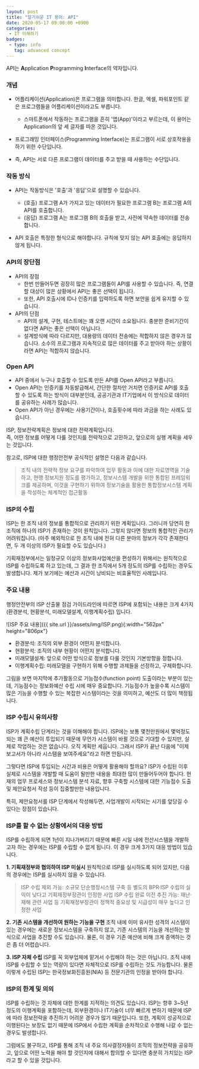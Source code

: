 ```yaml
---
layout: post
title: "알기쉬운 IT 용어: API"
date: 2020-05-17 09:00:00 +0900
categories: 
 - IT 이해하기
badges:
 - type: info
   tag: advanced concept
---
```


API는 **A**pplication **P**rogramming **I**nterface의 약자입니다.

<!--more-->

### **개념**
- 어플리케이션(Application)은 프로그램을 의미합니다. 한글, 엑셀, 파워포인트 같은 프로그램들을 어플리케이션이라고도 부릅니다.
  - 스마트폰에서 작동하는 프로그램을 흔히 '앱(App)'이라고 부르는데, 이 용어는 Application의 앞 세 글자를 따온 것입니다.

- 프로그래밍 인터페이스(Programming Interface)는 프로그램이 서로 상호작용을 하기 위한 수단입니다.

- 즉, API는 서로 다른 프로그램이 데이터를 주고 받을 때 사용하는 수단입니다.

### **작동 방식**
- API는 작동방식은 '호출'과 '응답'으로 설명할 수 있습니다.
  - (호출) 프로그램 A가 가지고 있는 데이터가 필요한 프로그램 B는 프로그램 A의 API를 호출합니다.
  - (응답) 프로그램 A는 프로그램 B의 호출을 받고, 사전에 약속한 데이터를 전송합니다.

- API 호출은 특정한 형식으로 해야합니다. 규칙에 맞지 않는 API 호출에는 응답하지 않게 됩니다.

### **API의 장단점**
- API의 장점
  - 한번 만들어두면 굉장히 많은 프로그램들이 API를 사용할 수 있습니다. 즉, 연결할 대상이 많은 상황에서 API는 좋은 선택이 됩니다.
  - 또한, API 호출시에 ID나 인증키를 입력하도록 하면 보안을 쉽게 유지할 수 있습니다.
- API의 단점
  - API의 설계, 구현, 테스트에는 꽤 오랜 시간이 소요됩니다. 충분한 준비기간이 없다면 API는 좋은 선택이 아닙니다.
  - 설계방식에 따라 다르지만, 대용량의 데이터 전송에는 적합하지 않은 경우가 많습니다. 소수의 프로그램과 지속적으로 많은 데이터를 주고 받아야 하는 상황이라면 API는 적합하지 않습니다.

### **Open API**
- API 중에서 누구나 호출할 수 있도록 만든 API를 Open API라고 부릅니다.
- Open API는 인증키를 자동발급해서, 간단한 절차만 거치면 인증키로 API를 호출할 수 있도록 하는 방식이 대부분인데, 공공기관과 IT기업에서 이 방식으로 데이터를 공유하는 사례가 많습니다.
- Open API가 아닌 경우에는 사용기간이나, 호출횟수에 따라 과금을 하는 사례도 있습니다.


ISP, 정보전략계획은 정보에 대한 전략계획입니다.  
즉, 어떤 정보를 어떻게 다룰 것인지를 전략적으로 고민하고, 앞으로의 실행 계획을 세우는 것입니다.

참고로, ISP에 대한 행정안전부 공식적인 설명은 다음과 같습니다.
> 조직 내의 전략적 정보 요구를 파악하여 업무 활동과 이에 대한 자료영역을 기술하고, 현행 정보지원 정도를 평가하고, 정보시스템 개발을 위한 통합된 프레임워크를 제공하며, 이것을 구현하기 위하여 정보기술을 활용한 통합정보시스템 계획을 작성하는 체계적인 접근활동
   
### **ISP의 수립**
ISP는 한 조직 내의 정보를 통합적으로 관리하기 위한 계획입니다. 그러니까 당연히 한 조직에 하나의 ISP가 존재하는 것이 원칙입니다. 그렇지 않다면 정보의 통합적인 관리가 어려워집니다. (아주 예외적으로 한 조직 내에 전혀 다른 분야의 정보가 각각 존재한다면, 두 개 이상의 ISP가 필요할 수도 있습니다.)

기획재정부에서는 일정규모 이상의 정보화사업예산을 편성하기 위해서는 원칙적으로 ISP를 수립하도록 하고 있는데, 그 결과 한 조직에서 5개 정도의 ISP를 수립하는 경우도 발생합니다. 제가 보기에는 예산과 시간이 낭비되는 비효율적인 사례입니다.

### **주요 내용**
행정안전부의 ISP 산출물 점검 가이드라인에 따르면 ISP에 포함되는 내용은 크게 4가지(환경분석, 현황분석, 미래모델설계, 이행계획수립) 입니다.  

![ISP 주요 내용]({{ site.url }}/assets/img/ISP.png){:width="562px" height="806px"}

- 환경분석: 조직의 외부 환경이 어떤지 분석합니다.
- 현황분석: 조직의 내부 현황이 어떤지 분석합니다.
- 미래모델설계: 앞으로 어떤 방식으로 정보를 다룰 것인지 기본방향을 정합니다.
- 이행계획수립: 미래모델을 구현하기 위해 수행할 과제들을 선정하고, 구체화합니다.

그림을 보면 마지막에 추가활동으로 기능점수(function point) 도출이라는 부분이 있는데, 기능점수는 정보화예산 수립 시에 매우 중요합니다. 기능점수가 높을수록 시스템이 많은 기능을 수행할 수 있는 복잡한 시스템이라는 것을 의미하고, 예산도 더 많이 책정됩니다.

### **ISP 수립시 유의사항**
ISP가 계획수립 단계라는 것을 이해해야 합니다. ISP에는 보통 몇천만원에서 몇억정도 되는 꽤 큰 예산이 투입되기 때문에 무언가 시스템이 바뀔 것으로 기대할 수 있지만, 실제로 작업하는 것은 없습니다. 오직 계획만 세웁니다. 그래서 ISP가 끝난 다음에 "이제 보고서가 아니라 시스템을 보여주세요"라고 하면 안됩니다.

그렇다면 ISP에 투입되는 시간과 비용은 어떻게 활용해야 할까요? ISP가 수립된 이후 실제로 시스템을 개발할 때 도움이 될만한 내용을 최대한 많이 만들어두어야 합니다. 현재의 업무 프로세스와 정보시스템 분석 자료, 향후 구축할 시스템에 대한 기능점수 도출 및 제안요청서 작성 등이 집중할만한 내용입니다.

특히, 제안요청서를 ISP 단계에서 작성해두면, 사업개발이 시작되는 시기를 앞당길 수 있다는 장점이 있습니다.

### **ISP를 할 수 없는 상황에서의 대응 방법**
ISP를 수립하게 되면 1년이 지나가버리기 때문에 빠른 시일 내에 전산시스템을 개발하고자 하는 경우에는 ISP를 수립할 수 없게 됩니다. 이 경우 크게 3가지 대응 방법이 있습니다.

**1. 기획재정부와 협의하여 ISP 미실시**
원칙적으로 ISP를 실시하도록 되어 있지만, 다음의 경우에는 ISP를 실시하지 않을 수 있습니다.

> ISP 수립 제외 가능: 소규모 단순행정시스템 구축 등 별도의 BPR·ISP 수립의 실익이 낮다고 기획재정부장관이 인정한 사업
> ISP 수립 완료 이전 추진 가능: 재난·재해 관련 사업 등 기획재정부장관이 정책적 중요성 및 시급성이 매우 높다고 인정한 사업

**2. 기존 시스템을 개선하여 원하는 기능을 구현**
조직 내에 이미 유사한 성격의 시스템이 있는 경우에는 새로운 정보시스템을 구축하지 않고, 기존 시스템의 기능을 개선하는 방식으로 사업을 추진할 수도 있습니다. 물론, 이 경우 기존 예산에 비해 크게 증액하는 것은 좀 더 어렵습니다.

**3. ISP 자체 수립**
ISP를 꼭 외부업체에 맡겨서 수립해야 하는 것은 아닙니다. 조직 내에 ISP를 수립할 수 있는 역량이 있다면 자체적으로 ISP를 수립하는 것도 가능합니다. 물론 이렇게 수립된 ISP는 한국정보화진흥원(NIA) 등 전문기관의 인정을 받아야 합니다.

### **ISP의 한계 및 의의**
ISP를 수립하는 것 자체에 대한 한계를 지적하는 의견도 있습니다. ISP는 향후 3~5년 정도의 이행계획을 포함하는데, 외부환경이나 IT기술이 너무 빠르게 변하기 때문에 ISP에 따라 정보전략을 추진하기 어려운 경우가 많기 때문입니다. 또한, 계획이 성공적으로 이행된다는 보장도 없기 때문에 ISP에서 수립한 계획을 순차적으로 수행해 나갈 수 없는 경우도 발생합니다.

그럼에도 불구하고, ISP를 통해 조직 내 주요 의사결정자들이 조직의 정보전략을 공유하고, 앞으로 어떤 노력을 해야 할 것인지에 대해서 합의할 수 있다면 충분히 가치있는 ISP라고 할 수 있을 것입니다.